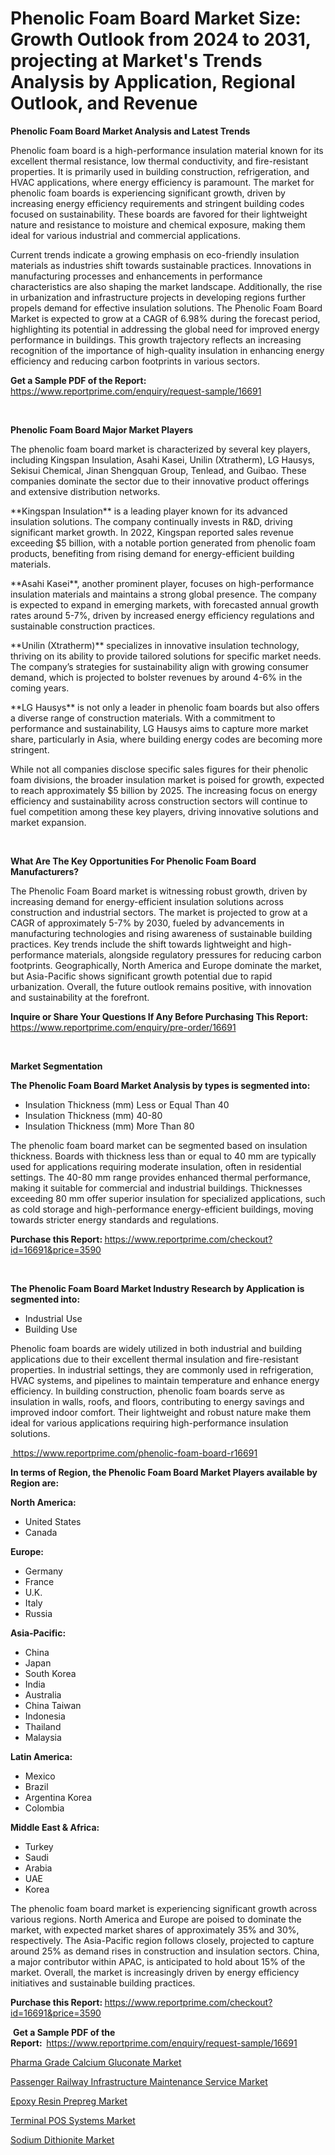 <p><h1>Phenolic Foam Board Market Size: Growth Outlook from 2024 to 2031, projecting at Market's Trends Analysis by Application, Regional Outlook, and Revenue</h1></p><p><strong>Phenolic Foam Board Market Analysis and Latest Trends</strong></p>
<p><p>Phenolic foam board is a high-performance insulation material known for its excellent thermal resistance, low thermal conductivity, and fire-resistant properties. It is primarily used in building construction, refrigeration, and HVAC applications, where energy efficiency is paramount. The market for phenolic foam boards is experiencing significant growth, driven by increasing energy efficiency requirements and stringent building codes focused on sustainability. These boards are favored for their lightweight nature and resistance to moisture and chemical exposure, making them ideal for various industrial and commercial applications.</p><p>Current trends indicate a growing emphasis on eco-friendly insulation materials as industries shift towards sustainable practices. Innovations in manufacturing processes and enhancements in performance characteristics are also shaping the market landscape. Additionally, the rise in urbanization and infrastructure projects in developing regions further propels demand for effective insulation solutions. The Phenolic Foam Board Market is expected to grow at a CAGR of 6.98% during the forecast period, highlighting its potential in addressing the global need for improved energy performance in buildings. This growth trajectory reflects an increasing recognition of the importance of high-quality insulation in enhancing energy efficiency and reducing carbon footprints in various sectors.</p></p>
<p><strong>Get a Sample PDF of the Report:&nbsp;</strong> <a href="https://www.reportprime.com/enquiry/request-sample/16691?utm_campaign=10&utm_medium=2&utm_source=Github&utm_content=ia&utm_term=27112024&utm_id=phenolic-foam-board">https://www.reportprime.com/enquiry/request-sample/16691</a></p>
<p>&nbsp;</p>
<p><strong>Phenolic Foam Board Major Market Players</strong></p>
<p><p>The phenolic foam board market is characterized by several key players, including Kingspan Insulation, Asahi Kasei, Unilin (Xtratherm), LG Hausys, Sekisui Chemical, Jinan Shengquan Group, Tenlead, and Guibao. These companies dominate the sector due to their innovative product offerings and extensive distribution networks.</p><p>**Kingspan Insulation** is a leading player known for its advanced insulation solutions. The company continually invests in R&D, driving significant market growth. In 2022, Kingspan reported sales revenue exceeding $5 billion, with a notable portion generated from phenolic foam products, benefiting from rising demand for energy-efficient building materials.</p><p>**Asahi Kasei**, another prominent player, focuses on high-performance insulation materials and maintains a strong global presence. The company is expected to expand in emerging markets, with forecasted annual growth rates around 5-7%, driven by increased energy efficiency regulations and sustainable construction practices.</p><p>**Unilin (Xtratherm)** specializes in innovative insulation technology, thriving on its ability to provide tailored solutions for specific market needs. The company’s strategies for sustainability align with growing consumer demand, which is projected to bolster revenues by around 4-6% in the coming years.</p><p>**LG Hausys** is not only a leader in phenolic foam boards but also offers a diverse range of construction materials. With a commitment to performance and sustainability, LG Hausys aims to capture more market share, particularly in Asia, where building energy codes are becoming more stringent.</p><p>While not all companies disclose specific sales figures for their phenolic foam divisions, the broader insulation market is poised for growth, expected to reach approximately $5 billion by 2025. The increasing focus on energy efficiency and sustainability across construction sectors will continue to fuel competition among these key players, driving innovative solutions and market expansion.</p></p>
<p>&nbsp;</p>
<p><strong>What Are The Key Opportunities For Phenolic Foam Board Manufacturers?</strong></p>
<p><p>The Phenolic Foam Board market is witnessing robust growth, driven by increasing demand for energy-efficient insulation solutions across construction and industrial sectors. The market is projected to grow at a CAGR of approximately 5-7% by 2030, fueled by advancements in manufacturing technologies and rising awareness of sustainable building practices. Key trends include the shift towards lightweight and high-performance materials, alongside regulatory pressures for reducing carbon footprints. Geographically, North America and Europe dominate the market, but Asia-Pacific shows significant growth potential due to rapid urbanization. Overall, the future outlook remains positive, with innovation and sustainability at the forefront.</p></p>
<p><strong>Inquire or Share Your Questions If Any Before Purchasing This Report:</strong> <a href="https://www.reportprime.com/enquiry/pre-order/16691?utm_campaign=10&utm_medium=2&utm_source=Github&utm_content=ia&utm_term=27112024&utm_id=phenolic-foam-board">https://www.reportprime.com/enquiry/pre-order/16691</a></p>
<p>&nbsp;</p>
<p><strong>Market Segmentation</strong></p>
<p><strong>The Phenolic Foam Board Market Analysis by types is segmented into:</strong></p>
<p><ul><li>Insulation Thickness (mm) Less or Equal Than 40</li><li>Insulation Thickness (mm) 40-80</li><li>Insulation Thickness (mm) More Than 80</li></ul></p>
<p><p>The phenolic foam board market can be segmented based on insulation thickness. Boards with thickness less than or equal to 40 mm are typically used for applications requiring moderate insulation, often in residential settings. The 40-80 mm range provides enhanced thermal performance, making it suitable for commercial and industrial buildings. Thicknesses exceeding 80 mm offer superior insulation for specialized applications, such as cold storage and high-performance energy-efficient buildings, moving towards stricter energy standards and regulations.</p></p>
<p><strong>Purchase this Report:&nbsp;</strong><a href="https://www.reportprime.com/checkout?id=16691&price=3590&utm_campaign=10&utm_medium=2&utm_source=Github&utm_content=ia&utm_term=27112024&utm_id=phenolic-foam-board">https://www.reportprime.com/checkout?id=16691&price=3590</a></p>
<p>&nbsp;</p>
<p><strong>The Phenolic Foam Board Market Industry Research by Application is segmented into:</strong></p>
<p><ul><li>Industrial Use</li><li>Building Use</li></ul></p>
<p><p>Phenolic foam boards are widely utilized in both industrial and building applications due to their excellent thermal insulation and fire-resistant properties. In industrial settings, they are commonly used in refrigeration, HVAC systems, and pipelines to maintain temperature and enhance energy efficiency. In building construction, phenolic foam boards serve as insulation in walls, roofs, and floors, contributing to energy savings and improved indoor comfort. Their lightweight and robust nature make them ideal for various applications requiring high-performance insulation solutions.</p></p>
<p><a href="https://www.reportprime.com/phenolic-foam-board-r16691?utm_campaign=10&utm_medium=2&utm_source=Github&utm_content=ia&utm_term=27112024&utm_id=phenolic-foam-board">&nbsp;https://www.reportprime.com/phenolic-foam-board-r16691</a></p>
<p><strong>In terms of Region, the Phenolic Foam Board Market Players available by Region are:</strong></p>
<p>
    <p> <strong> North America: </strong>
        <ul>
            <li>United States</li>
            <li>Canada</li>
        </ul>
        </p> 
    <p> <strong> Europe: </strong>
        <ul>
            <li>Germany</li>
            <li>France</li>
            <li>U.K.</li>
            <li>Italy</li>
            <li>Russia</li>
        </ul>
        </p> 
    <p> <strong> Asia-Pacific: </strong>
        <ul>
            <li>China</li>
            <li>Japan</li>
            <li>South Korea</li>
            <li>India</li>
            <li>Australia</li>
            <li>China Taiwan</li>
            <li>Indonesia</li>
            <li>Thailand</li>
            <li>Malaysia</li>
        </ul>
        </p> 
    <p> <strong> Latin America: </strong>
        <ul>
            <li>Mexico</li>
            <li>Brazil</li>
            <li>Argentina Korea</li>
            <li>Colombia</li>
        </ul>
        </p> 
    <p> <strong> Middle East & Africa: </strong>
        <ul>
            <li>Turkey</li>
            <li>Saudi</li>
            <li>Arabia</li>
            <li>UAE</li>
            <li>Korea</li>
        </ul>
    </p>
    </p>
<p><p>The phenolic foam board market is experiencing significant growth across various regions. North America and Europe are poised to dominate the market, with expected market shares of approximately 35% and 30%, respectively. The Asia-Pacific region follows closely, projected to capture around 25% as demand rises in construction and insulation sectors. China, a major contributor within APAC, is anticipated to hold about 15% of the market. Overall, the market is increasingly driven by energy efficiency initiatives and sustainable building practices.</p></p>
<p><strong>Purchase this Report: </strong><a href="https://www.reportprime.com/checkout?id=16691&price=3590&utm_campaign=10&utm_medium=2&utm_source=Github&utm_content=ia&utm_term=27112024&utm_id=phenolic-foam-board">https://www.reportprime.com/checkout?id=16691&price=3590</a></p>
<p>&nbsp;<strong>Get a Sample PDF of the Report:&nbsp;&nbsp;</strong><a href="https://www.reportprime.com/enquiry/request-sample/16691?utm_campaign=10&utm_medium=2&utm_source=Github&utm_content=ia&utm_term=27112024&utm_id=phenolic-foam-board">https://www.reportprime.com/enquiry/request-sample/16691</a></p>
<p><strong></strong></p>
<p><p><a href="https://issuu.com/reportprime-2/docs/pharma-grade-calcium-gluconate-mark_5cd96e1edb3aff?utm_campaign=10&utm_medium=2&utm_source=Github&utm_content=ia&utm_term=27112024&utm_id=phenolic-foam-board">Pharma Grade Calcium Gluconate Market</a></p><p><a href="https://issuu.com/reportprime-2/docs/passenger-railway-infrastructure-ma_0e27fbfe70a298?utm_campaign=10&utm_medium=2&utm_source=Github&utm_content=ia&utm_term=27112024&utm_id=phenolic-foam-board">Passenger Railway Infrastructure Maintenance Service Market</a></p><p><a href="https://www.linkedin.com/pulse/strategic-forecast-epoxy-resin-prepreg-market-growth-trends-03uie?utm_campaign=10&utm_medium=2&utm_source=Github&utm_content=ia&utm_term=27112024&utm_id=phenolic-foam-board">Epoxy Resin Prepreg Market</a></p><p><a href="https://www.linkedin.com/pulse/decoding-terminal-pos-systems-market-signals-growth-zjsie?utm_campaign=10&utm_medium=2&utm_source=Github&utm_content=ia&utm_term=27112024&utm_id=phenolic-foam-board">Terminal POS Systems Market</a></p><p><a href="https://github.com/mahnoor2003/Market-Research-Report-List-6/blob/main/sodium-dithionite-market.md?utm_campaign=10&utm_medium=2&utm_source=Github&utm_content=ia&utm_term=27112024&utm_id=phenolic-foam-board">Sodium Dithionite Market</a></p></p>